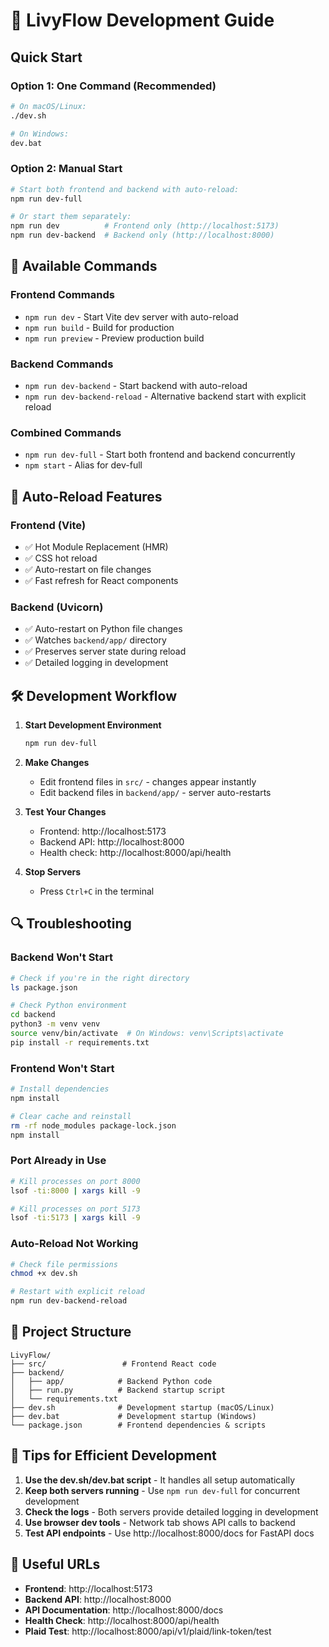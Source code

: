 # 🚀 LivyFlow Development Guide

## Quick Start

### Option 1: One Command (Recommended)
```bash
# On macOS/Linux:
./dev.sh

# On Windows:
dev.bat
```

### Option 2: Manual Start
```bash
# Start both frontend and backend with auto-reload:
npm run dev-full

# Or start them separately:
npm run dev          # Frontend only (http://localhost:5173)
npm run dev-backend  # Backend only (http://localhost:8000)
```

## 🔧 Available Commands

### Frontend Commands
- `npm run dev` - Start Vite dev server with auto-reload
- `npm run build` - Build for production
- `npm run preview` - Preview production build

### Backend Commands
- `npm run dev-backend` - Start backend with auto-reload
- `npm run dev-backend-reload` - Alternative backend start with explicit reload

### Combined Commands
- `npm run dev-full` - Start both frontend and backend concurrently
- `npm start` - Alias for dev-full

## 🔄 Auto-Reload Features

### Frontend (Vite)
- ✅ Hot Module Replacement (HMR)
- ✅ CSS hot reload
- ✅ Auto-restart on file changes
- ✅ Fast refresh for React components

### Backend (Uvicorn)
- ✅ Auto-restart on Python file changes
- ✅ Watches `backend/app/` directory
- ✅ Preserves server state during reload
- ✅ Detailed logging in development

## 🛠️ Development Workflow

1. **Start Development Environment**
   ```bash
   npm run dev-full
   ```

2. **Make Changes**
   - Edit frontend files in `src/` - changes appear instantly
   - Edit backend files in `backend/app/` - server auto-restarts

3. **Test Your Changes**
   - Frontend: http://localhost:5173
   - Backend API: http://localhost:8000
   - Health check: http://localhost:8000/api/health

4. **Stop Servers**
   - Press `Ctrl+C` in the terminal

## 🔍 Troubleshooting

### Backend Won't Start
```bash
# Check if you're in the right directory
ls package.json

# Check Python environment
cd backend
python3 -m venv venv
source venv/bin/activate  # On Windows: venv\Scripts\activate
pip install -r requirements.txt
```

### Frontend Won't Start
```bash
# Install dependencies
npm install

# Clear cache and reinstall
rm -rf node_modules package-lock.json
npm install
```

### Port Already in Use
```bash
# Kill processes on port 8000
lsof -ti:8000 | xargs kill -9

# Kill processes on port 5173
lsof -ti:5173 | xargs kill -9
```

### Auto-Reload Not Working
```bash
# Check file permissions
chmod +x dev.sh

# Restart with explicit reload
npm run dev-backend-reload
```

## 📁 Project Structure
```
LivyFlow/
├── src/                 # Frontend React code
├── backend/
│   ├── app/            # Backend Python code
│   ├── run.py          # Backend startup script
│   └── requirements.txt
├── dev.sh              # Development startup (macOS/Linux)
├── dev.bat             # Development startup (Windows)
└── package.json        # Frontend dependencies & scripts
```

## 🎯 Tips for Efficient Development

1. **Use the dev.sh/dev.bat script** - It handles all setup automatically
2. **Keep both servers running** - Use `npm run dev-full` for concurrent development
3. **Check the logs** - Both servers provide detailed logging in development
4. **Use browser dev tools** - Network tab shows API calls to backend
5. **Test API endpoints** - Use http://localhost:8000/docs for FastAPI docs

## 🔗 Useful URLs

- **Frontend**: http://localhost:5173
- **Backend API**: http://localhost:8000
- **API Documentation**: http://localhost:8000/docs
- **Health Check**: http://localhost:8000/api/health
- **Plaid Test**: http://localhost:8000/api/v1/plaid/link-token/test 